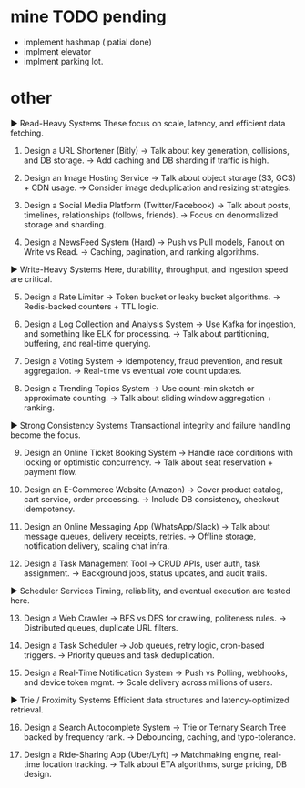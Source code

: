 # mine TODO pending

- implement hashmap ( patial done)
- implment elevator
- implment parking lot.



# other

► Read-Heavy Systems 
These focus on scale, latency, and efficient data fetching. 
1. Design a URL Shortener (Bitly) 
 → Talk about key generation, collisions, and DB storage. 
 → Add caching and DB sharding if traffic is high.

2. Design an Image Hosting Service 
 → Talk about object storage (S3, GCS) + CDN usage. 
 → Consider image deduplication and resizing strategies.

3. Design a Social Media Platform (Twitter/Facebook) 
 → Talk about posts, timelines, relationships (follows, friends). 
 → Focus on denormalized storage and sharding.

4. Design a NewsFeed System (Hard) 
 → Push vs Pull models, Fanout on Write vs Read. 
 → Caching, pagination, and ranking algorithms.

► Write-Heavy Systems 
Here, durability, throughput, and ingestion speed are critical.

5. Design a Rate Limiter 
 → Token bucket or leaky bucket algorithms. 
 → Redis-backed counters + TTL logic.

6. Design a Log Collection and Analysis System 
 → Use Kafka for ingestion, and something like ELK for processing. 
 → Talk about partitioning, buffering, and real-time querying.

7. Design a Voting System 
 → Idempotency, fraud prevention, and result aggregation. 
 → Real-time vs eventual vote count updates.

8. Design a Trending Topics System 
 → Use count-min sketch or approximate counting. 
 → Talk about sliding window aggregation + ranking.

► Strong Consistency Systems 
Transactional integrity and failure handling become the focus.

9. Design an Online Ticket Booking System 
 → Handle race conditions with locking or optimistic concurrency. 
 → Talk about seat reservation + payment flow.

10. Design an E-Commerce Website (Amazon) 
 → Cover product catalog, cart service, order processing. 
 → Include DB consistency, checkout idempotency.

11. Design an Online Messaging App (WhatsApp/Slack) 
 → Talk about message queues, delivery receipts, retries. 
 → Offline storage, notification delivery, scaling chat infra.

12. Design a Task Management Tool 
 → CRUD APIs, user auth, task assignment. 
 → Background jobs, status updates, and audit trails.

► Scheduler Services 
Timing, reliability, and eventual execution are tested here.

13. Design a Web Crawler 
 → BFS vs DFS for crawling, politeness rules. 
 → Distributed queues, duplicate URL filters.

14. Design a Task Scheduler 
 → Job queues, retry logic, cron-based triggers. 
 → Priority queues and task deduplication.

15. Design a Real-Time Notification System 
 → Push vs Polling, webhooks, and device token mgmt. 
 → Scale delivery across millions of users.


 ► Trie / Proximity Systems 
Efficient data structures and latency-optimized retrieval.

16. Design a Search Autocomplete System 
 → Trie or Ternary Search Tree backed by frequency rank. 
 → Debouncing, caching, and typo-tolerance.

17. Design a Ride-Sharing App (Uber/Lyft) 
 → Matchmaking engine, real-time location tracking. 
 → Talk about ETA algorithms, surge pricing, DB design.